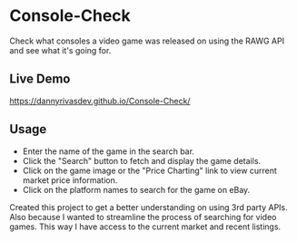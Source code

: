 # Console-Check
Check what consoles a video game was released on using the RAWG API and see what it's going for.

## Live Demo
https://dannyrivasdev.github.io/Console-Check/ 

## Usage
- Enter the name of the game in the search bar.
- Click the "Search" button to fetch and display the game details.
- Click on the game image or the "Price Charting" link to view current market price information.
- Click on the platform names to search for the game on eBay.

Created this project to get a better understanding on using 3rd party APIs. Also because I wanted to streamline the process of searching for video games. This way I have access to the current market and recent listings.           